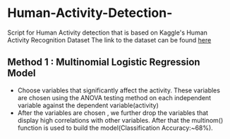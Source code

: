 # Human-Activity-Detection-
Script for Human Activity detection that is based on Kaggle's Human Activity Recognition Dataset
The link to the dataset can be found [here](https://www.kaggle.com/mboaglio/simplifiedhuarus/kernels)

## Method 1 : Multinomial Logistic Regression Model

* Choose variables that significantly affect the activity. These variables are chosen using the ANOVA testing method on each independent variable against the dependent variable(activity)
* After the variables are chosen , we further drop the variables that display high correlations with other variables. After that the multinom() function is used to build the model(Classification Accuracy:~68%).

